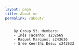 ```yaml
---
layout: page
title: About me
permalink: /about/
---
```

<head>
    <link rel="stylesheet" href="{{ site.baseurl }}/style.css">
</head>
<body>
<div class="main-content">

        By Group 53. Members:
        - Inês Tacanho: s232669  
        - Raquel Marques: s243636
        - Sree Keerthi Desu: s243933
</div>
</body>
  